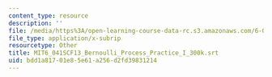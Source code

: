 ```yaml
---
content_type: resource
description: ''
file: /media/https%3A/open-learning-course-data-rc.s3.amazonaws.com/6-041sc-probabilistic-systems-analysis-and-applied-probability-fall-2013/bdd1a81701e85e61a256d2fd39831214_MIT6_041SCF13_Bernoulli_Process_Practice_I_300k.vtt
file_type: application/x-subrip
resourcetype: Other
title: MIT6_041SCF13_Bernoulli_Process_Practice_I_300k.srt
uid: bdd1a817-01e8-5e61-a256-d2fd39831214
---
```

